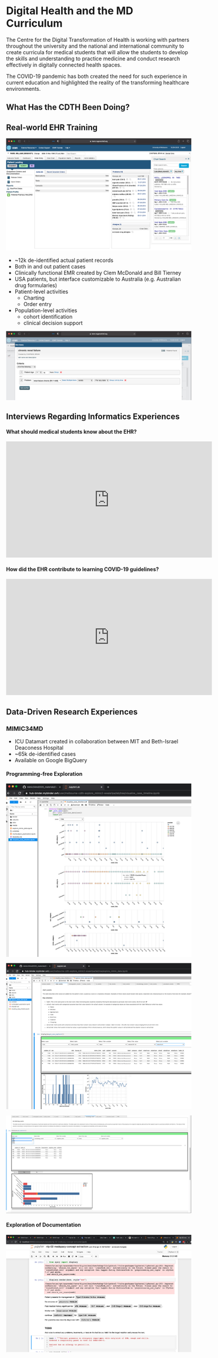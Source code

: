 # Digital Health and the MD Curriculum

The Centre for the Digital Transformation of Health is working with partners throughout the university and the national and international community to create curricula for medical students that will allow the students to develop the skills and understanding to practice medicine and conduct research effectively in digitally connected health spaces.

The COVID-19 pandemic has both created the need for such experience in current education and highlighted the reality of the transforming healthcare environments.

## What Has the CDTH Been Doing?

## Real-world EHR Training

![temr screenshot](./temr1.png)


- ~12k de-identified actual patient records
- Both in and out patient cases
- Clinically functional EMR created by Clem McDonald and Bill Tierney
- USA patients, but interface customizable to Australia (e.g. Australian drug formularies)
- Patient-level activities
   - Charting
   - Order entry
- Population-level activities
   - cohort identification
   - clinical decision support

![temr cohort](./temr2.png)

## Interviews Regarding Informatics Experiences

#### What should medical students know about the EHR?

<iframe width="560" height="315" src="https://www.youtube.com/embed/N-ZviegIGkE?start=2217" title="YouTube video player" frameborder="0" allow="accelerometer; autoplay; clipboard-write; encrypted-media; gyroscope; picture-in-picture" allowfullscreen></iframe>

#### How did the EHR contribute to learning COVID-19 guidelines?

<iframe width="560" height="315" src="https://www.youtube.com/embed/V-xnEmRpq_Y?start=1190" title="YouTube video player" frameborder="0" allow="accelerometer; autoplay; clipboard-write; encrypted-media; gyroscope; picture-in-picture" allowfullscreen></iframe>



## Data-Driven Research Experiences

### MIMIC34MD

- ICU Datamart created in collaboration between MIT and Beth-Israel Deaconess Hospital
- ~65k de-identified cases
- Available on Google BigQuery

#### Programming-free Exploration

![mimic3 timeline](./mimic3_timeline.png)

![mimic3_subject.png](./mimic3_case.png)

![mimic3_ms.png](./mimic3_ms.png)

#### Exploration of Documentation

![nlp notebook](./clinical_nlp.png)
